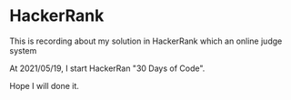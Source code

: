 # HackerRank
This is recording about my solution in HackerRank which an online judge system

At 2021/05/19, I start HackerRan "30 Days of Code".

Hope I will done it.
